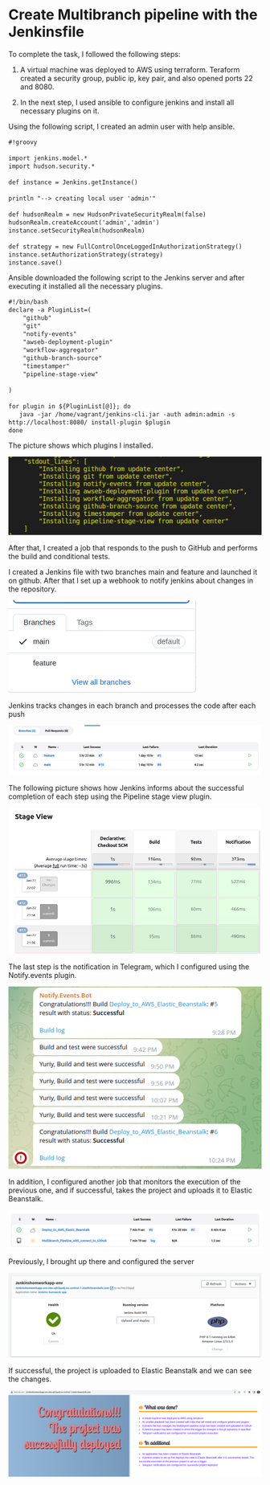# Create Multibranch pipeline with the Jenkinsfile

To complete the task, I followed the following steps:
1. A virtual machine was deployed to AWS using terraform. 
Teraform created a security group, public ip, key pair, and also opened ports 22 and 8080.

2. In the next step, I used ansible to configure jenkins and install all necessary plugins on it.

Using the following script, I created an admin user with help ansible.

```
#!groovy

import jenkins.model.*
import hudson.security.*

def instance = Jenkins.getInstance()

println "--> creating local user 'admin'"

def hudsonRealm = new HudsonPrivateSecurityRealm(false)
hudsonRealm.createAccount('admin','admin')
instance.setSecurityRealm(hudsonRealm)

def strategy = new FullControlOnceLoggedInAuthorizationStrategy()
instance.setAuthorizationStrategy(strategy)
instance.save()
```
Ansible downloaded the following script to the Jenkins server and after executing it installed all the necessary plugins.

```
#!/bin/bash
declare -a PluginList=(
    "github"
    "git" 
    "notify-events" 
    "awseb-deployment-plugin"
    "workflow-aggregator"
    "github-branch-source"
    "timestamper"
    "pipeline-stage-view"

)

for plugin in ${PluginList[@]}; do
   java -jar /home/vagrant/jenkins-cli.jar -auth admin:admin -s http://localhost:8080/ install-plugin $plugin
done
```
The picture shows which plugins I installed.

![Install plugins](install-plugin.png)

After that, I created a job that responds to the push to GitHub and performs the build and conditional tests.

I created a Jenkins file with two branches main and feature and launched it on github. After that I set up a webhook to notify jenkins about changes in the repository.

![Branches](branches.png)


Jenkins tracks changes in each branch and processes the code after each push

![Branches](branches-2.png)

The following picture shows how Jenkins informs about the successful completion of each step using the Pipeline stage view plugin.

![Stage-view](stage-view-2.png)

The last step is the notification in Telegram, which I configured using the Notify.events plugin.

![telegram](telegram.png)

In addition, I configured another job that monitors the execution of the previous one, and if successful, takes the project and uploads it to Elastic Beanstalk.

![Jobs](jobs.png)

Previously, I brought up there and configured the server

![elastic](elastic.png)

If successful, the project is uploaded to Elastic Beanstalk and we can see the changes.

![app](app-project.png)